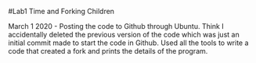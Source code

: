 #Lab1
Time and Forking Children

March 1 2020 - Posting the code to Github through Ubuntu. Think I accidentally deleted the previous version of the code which was just an initial commit made to start the code in Github. Used all the tools to write a code that created a fork and prints the details of the program. 
